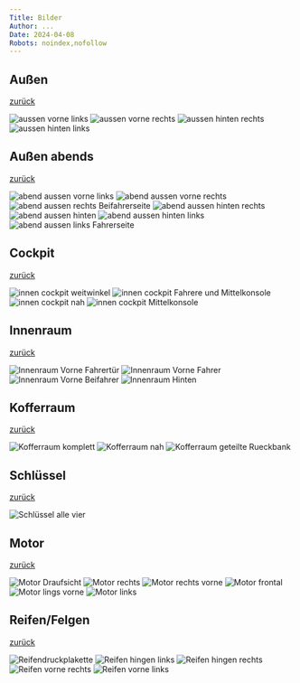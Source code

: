 ```yaml
---
Title: Bilder
Author: ...
Date: 2024-04-08
Robots: noindex,nofollow
---
```


## Außen

[zurück](../)

<img src="../assets/images/IMG_2121.jpg" class="img-responsive" alt="aussen vorne links">
<img src="../assets/images/IMG_2122.jpg" class="img-responsive" alt="aussen vorne rechts">
<img src="../assets/images/IMG_2119.jpg" class="img-responsive" alt="aussen hinten rechts">
<img src="../assets/images/IMG_2120.jpg" class="img-responsive" alt="aussen hinten links">

## Außen abends

[zurück](../)

<img src="../assets/images/IMG_2162.jpg" class="img-responsive" alt="abend aussen vorne links">
<img src="../assets/images/IMG_2168.jpg" class="img-responsive" alt="abend aussen vorne rechts">
<img src="../assets/images/IMG_2167.jpg" class="img-responsive" alt="abend aussen rechts Beifahrerseite">
<img src="../assets/images/IMG_2166.jpg" class="img-responsive" alt="abend aussen hinten rechts">
<img src="../assets/images/IMG_2165.jpg" class="img-responsive" alt="abend aussen hinten">
<img src="../assets/images/IMG_2164.jpg" class="img-responsive" alt="abend aussen hinten links">
<img src="../assets/images/IMG_2163.jpg" class="img-responsive" alt="abend aussen links Fahrerseite">

## Cockpit

[zurück](../)

<img src="../assets/images/IMG_2157.jpg" class="img-responsive" alt="innen cockpit weitwinkel">
<img src="../assets/images/IMG_2160.jpg" class="img-responsive" alt="innen cockpit Fahrere und Mittelkonsole">
<img src="../assets/images/IMG_2172.jpg" class="img-responsive" alt="innen cockpit nah">
<img src="../assets/images/IMG_2161.jpg" class="img-responsive" alt="innen cockpit Mittelkonsole">

## Innenraum

[zurück](../)

<img src="../assets/images/IMG_2211.jpeg" class="img-responsive" alt="Innenraum Vorne Fahrertür">
<img src="../assets/images/IMG_2209.jpeg" class="img-responsive" alt="Innenraum Vorne Fahrer">
<img src="../assets/images/IMG_2210.jpeg" class="img-responsive" alt="Innenraum Vorne Beifahrer">
<img src="../assets/images/IMG_2208.jpeg" class="img-responsive" alt="Innenraum Hinten">

## Kofferraum

[zurück](../)

<img src="../assets/images/IMG_2169.jpg" class="img-responsive" alt="Kofferraum komplett">
<img src="../assets/images/IMG_2170.jpg" class="img-responsive" alt="Kofferraum nah">
<img src="../assets/images/IMG_2171.jpg" class="img-responsive" alt="Kofferraum geteilte Rueckbank">

## Schlüssel

[zurück](../)

<img src="../assets/images/IMG_2233.jpeg" class="img-responsive" alt="Schlüssel alle vier">
<!--
<img src="../assets/images/IMG_2238.jpeg" class="img-responsive" alt="Schlüssel Not">
<img src="../assets/images/IMG_2237.jpeg" class="img-responsive" alt="Schlüssel Portier">
<img src="../assets/images/IMG_2236.jpeg" class="img-responsive" alt="Schlüssel mit Fernbedieung">
<img src="../assets/images/IMG_2235.jpeg" class="img-responsive" alt="Schlüssel mit Fernbedienung Klappbar">
-->

## Motor

[zurück](../)

<img src="../assets/images/IMG_2213.jpeg" class="img-responsive" alt="Motor Draufsicht">
<img src="../assets/images/IMG_2214.jpeg" class="img-responsive" alt="Motor rechts">
<img src="../assets/images/IMG_2215.jpeg" class="img-responsive" alt="Motor rechts vorne">
<img src="../assets/images/IMG_2216.jpeg" class="img-responsive" alt="Motor frontal">
<img src="../assets/images/IMG_2217.jpeg" class="img-responsive" alt="Motor lings vorne">
<img src="../assets/images/IMG_2218.jpeg" class="img-responsive" alt="Motor links">

## Reifen/Felgen

[zurück](../)

<img src="../assets/images/IMG_2212.jpeg" class="img-responsive" alt="Reifendruckplakette">
<img src="../assets/images/IMG_2240.jpeg" class="img-responsive" alt="Reifen hingen links">
<img src="../assets/images/IMG_2241.jpeg" class="img-responsive" alt="Reifen hingen rechts">
<img src="../assets/images/IMG_2242.jpeg" class="img-responsive" alt="Reifen vorne rechts">
<img src="../assets/images/IMG_2243.jpeg" class="img-responsive" alt="Reifen vorne links">
